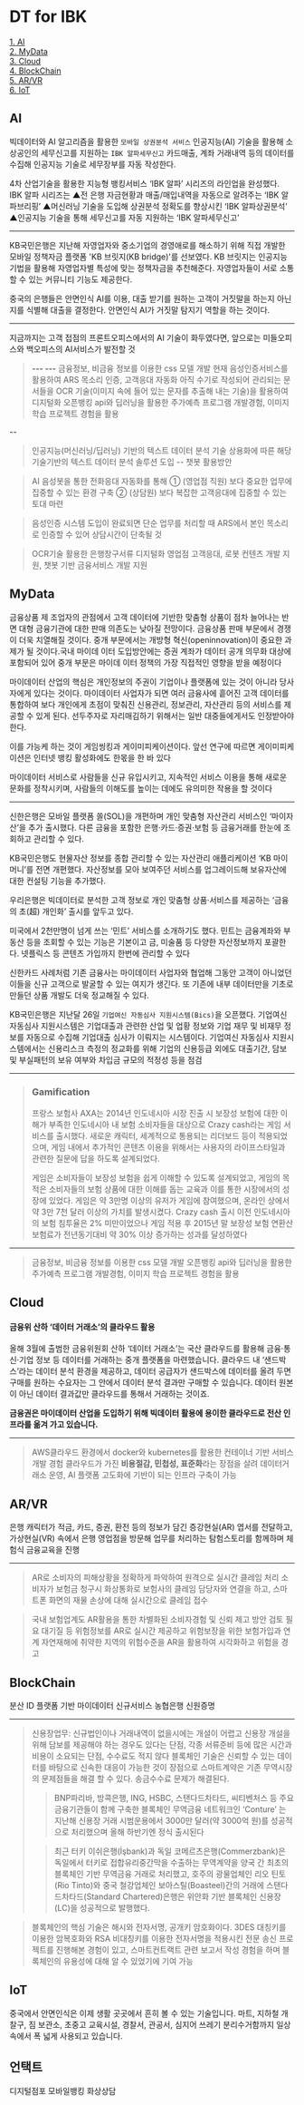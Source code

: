 # DT for IBK

[1. AI](#ai)<br>
[2. MyData](#mydata)<br>
[3. Cloud](#cloud)<br>
[4. BlockChain](#blockchain)<br>
[5. AR/VR](#arvr)<br>
[6. IoT](#iot)<br>

## AI
빅데이터와 AI 알고리즘을 활용한 `모바일 상권분석 서비스`
인공지능(AI) 기술을 활용해 소상공인의 세무신고를 지원하는 `IBK 알파세무신고`
카드매출, 계좌 거래내역 등의 데이터를 수집해 인공지능 기술로 세무장부를 자동 작성한다.

4차 산업기술을 활용한 지능형 뱅킹서비스 ‘IBK 알파’ 시리즈의 라인업을 완성했다.    
IBK 알파 시리즈는 ▲전 은행 자금현황과 매출/매입내역을 자동으로 알려주는 ‘IBK 알파브리핑’ ▲머신러닝 기술을 도입해 상권분석 정확도를 향상시킨 ‘IBK 알파상권분석’ ▲인공지능 기술을 통해 세무신고를 자동 지원하는 ‘IBK 알파세무신고’

--- 
KB국민은행은 지난해 자영업자와 중소기업의 경영애로를 해소하기 위해 직접 개발한 모바일 정책자금 플랫폼 'KB 브릿지(KB bridge)'를 선보였다.   KB 브릿지는 인공지능 기법을 활용해 자영업자별 특성에 맞는 정책자금을 추천해준다. 자영업자들이 서로 소통할 수 있는 커뮤니티 기능도 제공한다.  


중국의 은행들은 안면인식 AI를 이용, 대출 받기를 원하는 고객이 거짓말을 하는지 아닌지를 식별해 대출을 결정한다. 안면인식 AI가 거짓말 탐지기 역할을 하는 것이다.


---
지금까지는 고객 접점의 프론트오피스에서의 AI 기술이 화두였다면, 앞으로는 미들오피스와 백오피스의 AI서비스가 발전할 것 

> **--- ---**
> 금융정보, 비금융 정보를 이용한 css 모델 개발 
> 현재 음성인증서비스를 활용하여 ARS 목소리 인증, 고객응대 자동화
> 아직 수기로 작성되어 관리되는 문서들을 OCR 기술(이미지 속에 들어 있는 문자를 추출해 내는 기술)을 활용하여 디지털화 
> 오픈뱅킹 api와 딥러닝을 활용한 주가예측 프로그램 개발경험, 이미지 학습 프로젝트 경험을 활용

--

> 인공지능(머신러닝/딥러닝) 기반의 텍스트 데이터 분석 기술 상용화에 따른 해당 기술기반의 텍스트 데이터 분석 솔루션 도입 -- 챗봇 활용방안

> AI 음성봇을 통한 전화응대 자동화를 통해 ① (영업점 직원) 보다 중요한 업무에 집중할 수 있는 환경 구축 ② (상담원) 보다 복잡한 고객응대에 집중할 수 있는 토대 마련

> 음성인증 시스템 도입이 완료되면 단순 업무를 처리할 때 ARS에서 본인 목소리로 인증할 수 있어 상담시간이 단축될 것

>OCR기술 활용한 은행창구서류 디지털화
> 영업점 고객응대, 로봇 컨텐츠 개발 지원, 챗봇 기반 금융서비스 개발 지원


## MyData


금융상품 제 조업자의 관점에서 고객 데이터에 기반한 맞춤형 상품이 점차 늘어나는 반면 대형 금융기관에 대한 판매 의존도는 낮아질 전망이다.
금융상품 판매 부문에서 경쟁이 더욱 치열해질 것이다.
중개 부문에서는 개방형 혁신(openinnovation)이 중요한 과제가 될 것이다.국내 마이데 이터 도입방안에는 증권 계좌가 데이터 공개 의무화 대상에 포함되어 있어 중개 부문은 마이데 이터 정책의 가장 직접적인 영향을 받을 예정이다

마이데이터 산업의 핵심은 개인정보의 주권이 기업이나 플랫폼에 있는 것이 아니라 당사자에게 있다는 것이다. 마이데이터 사업자가 되면 여러 금융사에 흩어진 고객 데이터를 통합하여 보다 개인에게 초점이 맞춰진 신용관리, 정보관리, 자산관리 등의 서비스를 제공할 수 있게 된다.
선두주자로 자리매김하기 위해서는 일반 대중들에게서도 인정받아야 한다.

이를 가능케 하는 것이 게임씽킹과 게이미피케이션이다. 앞선 연구에 따르면 게이미피케이션은 인터넷 뱅킹 활성화에도 한몫을 한 바 있다

마이데이터 서비스로 사람들을 신규 유입시키고, 지속적인 서비스 이용을 통해 새로운 문화를 정착시키며, 사람들의 이해도를 높이는 데에도 유의미한 작용을 할 것이다





---
신한은행은 모바일 플랫폼 쏠(SOL)을 개편하며 개인 맞춤형 자산관리 서비스인 ‘마이자산’을 추가 출시했다. 다른 금융을 포함한 은행·카드·증권·보험 등 금융거래를 한눈에 조회하고 관리할 수 있다.  
  
KB국민은행도 현물자산 정보를 종합 관리할 수 있는 자산관리 애플리케이션 ‘KB 마이머니’를 전면 개편했다. 자산정보를 모아 보여주던 서비스를 업그레이드해 보유자산에 대한 컨설팅 기능을 추가했다.  
  
우리은행은 빅데이터로 분석한 고객 정보로 개인 맞춤형 상품‧서비스를 제공하는 ‘금융의 초(超) 개인화’ 출시를 앞두고 있다. 

미국에서 2천만명이 넘게 쓰는 ‘민트’ 서비스를 소개하기도 했다. 민트는 금융계좌와 부동산 등을 조회할 수 있는 기능은 기본이고 금, 미술품 등 다양한 자산정보까지 포괄한다.  넷플릭스 등 콘텐츠 가입까지 한번에 관리할 수 있다  
 
신한카드 사례처럼 기존 금융사는 마이데이터 사업자와 협업해 그동안 고객이 아니었던 이들을 신규 고객으로 발굴할 수 있는 여지가 생긴다. 또 기존에 내부 데이터만을 기초로 만들던 상품 개발도 더욱 정교해질 수 있다.  


KB국민은행은 지난달 26일 `기업여신 자동심사 지원시스템(Bics)`을 오픈했다. 기업여신 자동심사 지원시스템은 기업대출과 관련한 산업 및 업황 정보와 기업 재무 및 비재무 정보를 자동으로 수집해 기업대출 심사가 이뤄지는 시스템이다. 기업여신 자동심사 지원시스템에서는 신용리스크 측정의 정교화를 위해 기업의 신용등급 외에도 대출기간, 담보 및 부실패턴의 보유 여부와 차입금 규모의 적정성 등을 점검




  ---

> ### Gamification
> 프랑스 보험사 AXA는 2014년 인도네시아 시장 진출 시 보장성 보험에 대한 이해가 부족한 인도네시아 내 보험 소비자들을 대상으로 Crazy cash라는 게임 서비스를 출시했다. 새로운 캐릭터, 세계적으로 통용되는 리더보드 등이 적용되었으며, 게임 내에서 추가적인 콘텐츠 이용을 위해서는 사용자의 라이프스타일과 관련한 질문에 답을 하도록 설계되었다.
> 
> 게임은 소비자들이 보장성 보험을 쉽게 이해할 수 있도록 설계되었고, 게임의 목적은 소비자들의 보험 상품에 대한 이해를 돕는 교육과 이를 통한 시장에서의 성장에 있었다. 게임은 약 3만명 이상의 유저가 게임에 참여했으며, 온라인 상에서 약 3만 7천 달러 이상의 가치를 발생시켰다. Crazy cash 출시 이전 인도네시아의 보험 침투율은 2% 미만이었으나 게임 적용 후 2015년 말 보장성 보험 연환산보험료가 전년동기대비 약 30% 이상 증가하는 성과를 달성하였다

---

> 금융정보, 비금융 정보를 이용한 css 모델 개발 
> 오픈뱅킹 api와 딥러닝을 활용한 주가예측 프로그램 개발경험, 이미지 학습 프로젝트 경험을 활용
> 





## Cloud

#### **금융위 산하 ‘데이터 거래소’의 클라우드 활용**

올해 3월에 출범한 금융위원회 산하 ‘데이터 거래소’는 국산 클라우드를 활용해 금융·통신·기업 정보 등 데이터를 거래하는 중개 플랫폼을 마련했습니다. 클라우드 내 ‘샌드박스’라는 데이터 분석 환경을 제공하고, 데이터 공급자가 샌드박스에 데이터를 올려 두면 구매를 원하는 수요자는 그 안에서 데이터 분석 결과만 구매할 수 있습니다. 데이터 원본이 아닌 데이터 결과값만 클라우드를 통해서 거래하는 것이죠.

**금융권은 마이데이터 산업을 도입하기 위해 빅데이터 활용에 용이한 클라우드로 전산 인프라를 옮겨 가고 있습니다.**

---
> AWS클라우드 환경에서 docker와 kubernetes를 활용한 컨테이너 기반 서비스 개발 경험
> 클라우드가 가진 **비용절감, 민첩성, 표준화**라는 장점을 살려 데이터거래소 운영, AI 플랫폼 고도화에 기반이 되는 인프라 구축이 가능


## AR/VR

은행 캐릭터가 적금, 카드, 증권, 환전 등의 정보가 담긴 증강현실(AR) 엽서를 전달하고, 가상현실(VR) 속에서 은행 영업점을 방문해 업무를 처리하는 탐험스토리를 함께하며 체험식 금융교육을 진행  

---

> AR로 소비자의 피해상황을 정확하게 파악하여 원격으로 실시간 클레임 처리
소비자가 보험금 청구시 화상통화로 보험사의 클레임 담당자와 연결을 하고, 스마트폰 화면의 재물 손상에 대해 실시간으로 클레임 접수
 
> 국내 보험업계도 AR활용을 통한 차별화된 소비자경험 및 신뢰 제고 방안 검토 필요
대기질 등 위험정보를 AR로 실시간 제공하고 위험보장을 위한 보험가입과 연계
자연재해에 취약한 지역의 위험수준을 AR을 활용하여 시각화하고 위험을 경고



## BlockChain

분산 ID 플랫폼 기반 마이데이터 신규서비스
농협은행 신원증명


---
> 신용장업무: 
>  신규법인이나 거래내역이 없을시에는 개설이 어렵고 신용장 개설을 위해 담보를 제공해야 하는 경우도 있다는 단점, 각종 서류준비 등에 많은 시간과 비용이 소요되는 단점, 수수료도 적지 않다
> 블록체인 기술은 신뢰할 수 있는 데이터를 바탕으로 신속한 대응이 가능한 것이 장점으로 스마트계약은 기존 무역시장의 문제점들을 해결 할 수 있다.
> 송금수수료 문제가 해결된다.
>> BNP파리바, 방콕은행, ING, HSBC, 스탠다드차타드, 씨티벤처스 등 주요 금융기관들이 함께 구축한 블록체인 무역금융 네트워크인 ‘Conture’ 는 지난해 신용장 거래 시범운용에서 3000만 달러(약 3000억 원)를 성공적으로 처리했으며 올해 하반기엔 정식 출시된다
>
>>최근 터키 이쉬은행(İşbank)과 독일 코메르츠은행(Commerzbank)은 독일에서 터키로 접합유리중간막을 수출하는 무역계약을 양국 간 최초의 블록체인 기반 무역금융 거래로 처리했고, 호주의 광물업체인 리오 틴토(Rio Tinto)와 중국 철강업체인 보아스틸(Boasteel)간의 거래에 스탠다드차타드(Standard Chartered)은행은 위안화 기반 블록체인 신용장(LC)을 성공적으로 발행했다.

> 블록체인의 핵심 기술은 해시와 전자서명, 공개키 암호화이다. 3DES 대칭키를 이용한 암복호화와 RSA 비대칭키를 이용한 전자서명을 적용시킨 전문 송신 프로젝트를 진행해본 경험이 있고, 스마트컨트랙트 관련 보고서 작성 경험을 하며 블록체인의 유용성에 대해 알 수 있었기에 기여 가능
> 


## IoT

중국에서 안면인식은 이제 생활 곳곳에서 흔히 볼 수 있는 기술입니다. 마트, 지하철 개찰구, 짐 보관소, 초중고 교육시설, 경찰서, 관공서, 심지어 쓰레기 분리수거함까지 일상 속에서 폭 넓게 사용되고 있습니다.

## 언택트

디지털점포
모바일뱅킹
화상상담

